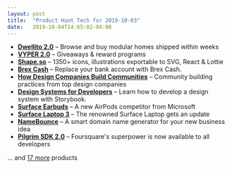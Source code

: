 ```yaml
---
layout: post
title:  "Product Hunt Tech for 2019-10-03"
date:   2019-10-04T14:05:02-04:00
---
```


* **[Dwellito 2.0](https://www.producthunt.com/posts/dwellito-2-0?utm_campaign=producthunt-api&utm_medium=api&utm_source=Application%3A+Daily+Digest+RSS+%28ID%3A+3202%29)** – Browse and buy modular homes shipped within weeks
* **[VYPER 2.0](https://www.producthunt.com/posts/vyper-2-0?utm_campaign=producthunt-api&utm_medium=api&utm_source=Application%3A+Daily+Digest+RSS+%28ID%3A+3202%29)** – Giveaways & reward programs
* **[Shape.so](https://www.producthunt.com/posts/shape-so?utm_campaign=producthunt-api&utm_medium=api&utm_source=Application%3A+Daily+Digest+RSS+%28ID%3A+3202%29)** – 1350+ icons, illustrations exportable to SVG, React & Lottie
* **[Brex Cash](https://www.producthunt.com/posts/brex-cash?utm_campaign=producthunt-api&utm_medium=api&utm_source=Application%3A+Daily+Digest+RSS+%28ID%3A+3202%29)** – Replace your bank account with Brex Cash.
* **[How Design Companies Build Communities](https://www.producthunt.com/posts/how-design-companies-build-communities?utm_campaign=producthunt-api&utm_medium=api&utm_source=Application%3A+Daily+Digest+RSS+%28ID%3A+3202%29)** – Community building practices from top design companies
* **[Design Systems for Developers](https://www.producthunt.com/posts/design-systems-for-developers?utm_campaign=producthunt-api&utm_medium=api&utm_source=Application%3A+Daily+Digest+RSS+%28ID%3A+3202%29)** – Learn how to develop a design system with Storybook.
* **[Surface Earbuds](https://www.producthunt.com/posts/surface-earbuds?utm_campaign=producthunt-api&utm_medium=api&utm_source=Application%3A+Daily+Digest+RSS+%28ID%3A+3202%29)** – A new AirPods competitor from Microsoft
* **[Surface Laptop 3](https://www.producthunt.com/posts/surface-laptop-3?utm_campaign=producthunt-api&utm_medium=api&utm_source=Application%3A+Daily+Digest+RSS+%28ID%3A+3202%29)** – The renowned Surface Laptop gets an update
* **[NameBounce](https://www.producthunt.com/posts/namebounce?utm_campaign=producthunt-api&utm_medium=api&utm_source=Application%3A+Daily+Digest+RSS+%28ID%3A+3202%29)** – A smart domain name generator for your new business idea
* **[Pilgrim SDK 2.0](https://www.producthunt.com/posts/pilgrim-sdk-2-0?utm_campaign=producthunt-api&utm_medium=api&utm_source=Application%3A+Daily+Digest+RSS+%28ID%3A+3202%29)** – Foursquare's superpower is now available to all developers

… and [17 more](https://www.producthunt.com/tech) products